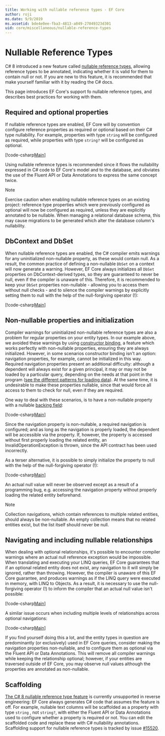 ```yaml
---
title: Working with nullable reference types - EF Core
author: roji
ms.date: 9/9/2019
ms.assetid: bde4e0ee-fba3-4813-a849-27049323d301
uid: core/miscellaneous/nullable-reference-types
---
```

# Nullable Reference Types

C# 8 introduced a new feature called [nullable reference types](/dotnet/csharp/tutorials/nullable-reference-types), allowing reference types to be annotated, indicating whether it is valid for them to contain null or not. If you are new to this feature, it is recommended that make yourself familiar with it by reading the C# docs.

This page introduces EF Core's support fo nullable reference types, and describes best practices for working with them.

## Required and optional properties

If nullable reference types are enabled, EF Core will by convention configure reference properties as required or optional based on their C# type nullability. For example, properties with type `string` will be configured as required, while properties with type `string?` will be configured as optional.

[!code-csharp[Main](../../../samples/core/Miscellaneous/NullableReferenceTypes/Customer.cs?highlight=7-9)]

Using nullable reference types is recommended since it flows the nullability expressed in C# code to EF Core's model and to the database, and obviates the use of the Fluent API or Data Annotations to express the same concept twice.

> [!NOTE]
> Exercise caution when enabling nullable reference types on an existing project: reference type properties which were previously configured as optional will now be configured as required, unless they are explicitly annotated to be nullable. When managing a relational database schema, this may cause migrations to be generated which alter the database column's nullability.

## DbContext and DbSet

When nullable reference types are enabled, the C# compiler emits warnings for any uninitialized non-nullable property, as these would contain null. As a result, the common practice of defining a non-nullable `DbSet` on a context will now generate a warning. However, EF Core always initializes all `DbSet` properties on DbContext-derived types, so they are guaranteed to never be null, even if the compiler is unaware of this. Therefore, it is recommended to keep your `DbSet` properties non-nullable - allowing you to access them without null checks - and to silence the compiler warnings by explicitly setting them to null with the help of the null-forgiving operator (!):

[!code-csharp[Main](../../../samples/core/Miscellaneous/NullableReferenceTypes/NullableReferenceTypesContext.cs?highlight=7-8)]

## Non-nullable properties and initialization

Compiler warnings for uninitialized non-nullable reference types are also a problem for regular properties on your entity types. In our example above, we avoided these warnings by using [constructor binding](xref:core/modeling/constructors), a feature which works perfectly with non-nullable properties, ensuring they are always initialized. However, in some scenarios constructor binding isn't an option: navigation properties, for example, cannot be initialized in this way. Required navigation properties present an additional difficulty: although a dependent will always exist for a given principal, it may or may not be loaded by a particular query, depending on the needs at that point in the program ([see the different patterns for loading data](xref:core/querying/related-data)). At the same time, it is undesirable to make these properties nullable, since that would force all access to them to check for null, even if they are required.

One way to deal with these scenarios, is to have a non-nullable property with a nullable [backing field](xref:core/modeling/backing-field):

[!code-csharp[Main](../../../samples/core/Miscellaneous/NullableReferenceTypes/Order.cs?highlight=12-17)]

Since the navigation property is non-nullable, a required navigation is configured; and as long as the navigation is properly loaded, the dependent will be accessible via the property. If, however, the property is accessed without first properly loading the related entity, an InvalidOperationException is thrown, since the API contract has been used incorrectly.

As a terser alternative, it is possible to simply initialize the property to null with the help of the null-forgiving operator (!):

[!code-csharp[Main](../../../samples/core/Miscellaneous/NullableReferenceTypes/Order.cs?highlight=19)]

An actual null value will never be observed except as a result of a programming bug, e.g. accessing the navigation property without properly loading the related entity beforehand.

> [!NOTE]
> Collection navigations, which contain references to multiple related entities, should always be non-nullable. An empty collection means that no related entities exist, but the list itself should never be null.

## Navigating and including nullable relationships

When dealing with optional relationships, it's possible to encounter compiler warnings where an actual null reference exception would be impossible. When translating and executing your LINQ queries, EF Core guarantees that if an optional related entity does not exist, any navigation to it will simply be ignored, rather than throwing. However, the compiler is unaware of this EF Core guarantee, and produces warnings as if the LINQ query were executed in memory, with LINQ to Objects. As a result, it is necessary to use the null-forgiving operator (!) to inform the compiler that an actual null value isn't possible:

[!code-csharp[Main](../../../samples/core/Miscellaneous/NullableReferenceTypes/Program.cs?highlight=46)]

A similar issue occurs when including multiple levels of relationships across optional navigations:

[!code-csharp[Main](../../../samples/core/Miscellaneous/NullableReferenceTypes/Program.cs?highlight=37)]

If you find yourself doing this a lot, and the entity types in question are predominantly (or exclusively) used in EF Core queries, consider making the navigation properties non-nullable, and to configure them as optional via the Fluent API or Data Annotations. This will remove all compiler warnings while keeping the relationship optional; however, if your entities are traversed outside of EF Core, you may observe null values although the properties are annotated as non-nullable.

## Scaffolding

[The C# 8 nullable reference type feature](/dotnet/csharp/tutorials/nullable-reference-types) is currently unsupported in reverse engineering: EF Core always generates C# code that assumes the feature is off. For example, nullable text columns will be scaffolded as a property with type `string` , not `string?`, with either the Fluent API or Data Annotations used to configure whether a property is required or not. You can edit the scaffolded code and replace these with C# nullability annotations. Scaffolding support for nullable reference types is tracked by issue [#15520](https://github.com/aspnet/EntityFrameworkCore/issues/15520).
